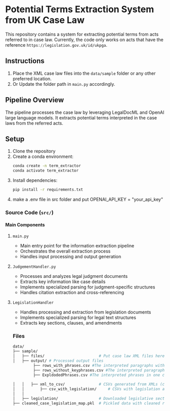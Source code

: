 # Potential Terms Extraction System from UK Case Law

This repository contains a system for extracting potential terms from acts referred to in case law. Currently, the code only works on acts that have the reference `https://legislation.gov.uk/id/ukpga`. 

## Instructions

1. Place the XML case law files into the `data/sample` folder or any other preferred location.
2. Or Update the folder path in `main.py` accordingly.

## Pipeline Overview

The pipeline processes the case law by leveraging LegalDocML and OpenAI large language models. It extracts potential terms interpreted in the case laws from the referred acts.



## Setup

1. Clone the repository
2. Create a conda environment:
   ```bash
   conda create -n term_extractor
   conda activate term_extractor
   ```
3. Install dependencies:
   ```bash
   pip install -r requirements.txt
   ```
4. make a .env file in src folder and put OPENAI_API_KEY = "your_api_key" 

### Source Code (`src/`)

#### Main Components

1. `main.py`
   - Main entry point for the information extraction pipeline
   - Orchestrates the overall extraction process
   - Handles input processing and output generation

2. `JudgementHandler.py`
   - Processes and analyzes legal judgment documents
   - Extracts key information like case details
   - Implements specialized parsing for judgment-specific structures
   - Handles citation extraction and cross-referencing
  

3. `LegislationHandler`
   - Handles processing and extraction from legislation documents
   - Implements specialized parsing for legal text structures
   - Extracts key sections, clauses, and amendments


   ### Files

   ```bash
   data/
   ├── sample/
   │   ├── files/                        # Put case law XML files here for processing
   │   ├── output/ # Processed output files
            ├── rows_with_phrases.csv #The interpreted paragraphs with the extraction module result
            ├── rows_without_keyphrases.csv #The interpreted paragraphs with the extraction module failed 
            ├── ExpldodedPhrases.csv #The interpreted phrases in one column instead of list
                       
   │   │   ├── xml_to_csv/               # CSVs generated from XMLs (created by pipeline)
   │   │       ├── csv_with_legislation/     # CSVs with legislation and raw results of the extraction module (created by pipeline)
   │   │       
   │   ├── legislation/                  # Downloaded legislative sections (created by pipeline)
   ├── cleaned_case_legislation_map.pkl  # Pickled data with cleaned references (created by pipeline)
   ```







